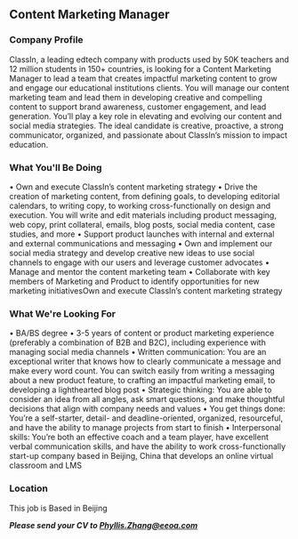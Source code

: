 ## Content Marketing Manager

### Company Profile
ClassIn, a leading edtech company with products used by 50K teachers and 12 million students in 150+ countries, is looking for a Content Marketing Manager to lead a team
that creates impactful marketing content to grow and engage our educational institutions clients.
You will manage our content marketing team and lead them in developing creative and compelling content to support brand awareness, customer engagement, and lead generation. You’ll play a key role in elevating and evolving our content and social media strategies.
The ideal candidate is creative, proactive, a strong communicator, organized, and passionate about ClassIn’s mission to impact education.

### What You'll Be Doing
•  Own and execute ClassIn’s content marketing strategy
•  Drive the creation of marketing content, from defining goals, to developing editorial calendars, to writing copy, to working cross-functionally on design and execution.
You will write and edit materials including product messaging, web copy, print collateral, emails, blog posts, social media content, case studies, and more
•  Support product launches with internal and external and external communications and messaging
•  Own and implement our social media strategy and develop creative new ideas to use social channels to engage with our users and leverage customer advocates
•  Manage and mentor the content marketing team
•  Collaborate with key members of Marketing and Product to identify opportunities for new marketing initiativesOwn and execute ClassIn’s content marketing strategy

### What We're Looking For
•  BA/BS degree
•  3-5 years of content or product marketing experience (preferably a combination of B2B and B2C), including experience with managing social media channels
•  Written communication: You are an exceptional writer that knows how to clearly communicate a message and make every word count. You can switch easily from
writing a messaging about a new product feature, to crafting an impactful marketing email, to developing a lighthearted blog post
•  Strategic thinking: You are able to consider an idea from all angles, ask smart questions, and make thoughtful decisions that align with company needs and values
•  You get things done: You’re a self-starter, detail- and deadline-oriented, organized, resourceful, and have the ability to manage projects from start to finish
•  Interpersonal skills: You’re both an effective coach and a team player, have excellent verbal communication skills, and have the ability to work cross-functionally start-up
company based in Beijing, China that develops an online virtual classroom and LMS


### Location
This job is Based in Beijing

***Please send your CV to Phyllis.Zhang@eeoa.com***

